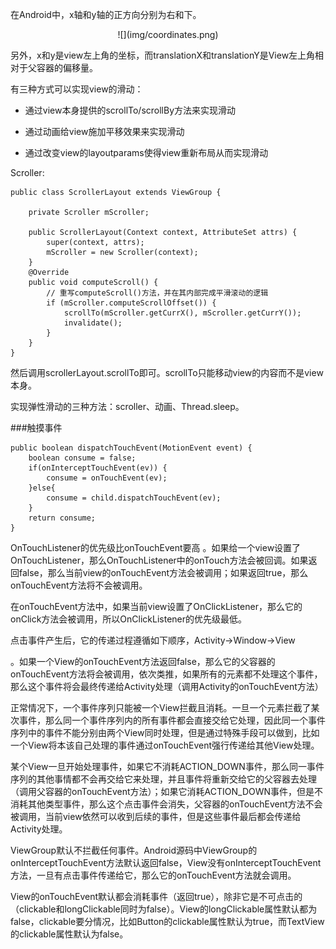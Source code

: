 在Android中，x轴和y轴的正方向分别为右和下。

<center>![](img/coordinates.png)</center>

另外，x和y是view左上角的坐标，而translationX和translationY是View左上角相对于父容器的偏移量。

有三种方式可以实现view的滑动：

- 通过view本身提供的scrollTo/scrollBy方法来实现滑动

- 通过动画给view施加平移效果来实现滑动

- 通过改变view的layoutparams使得view重新布局从而实现滑动

Scroller:

```
public class ScrollerLayout extends ViewGroup {

    private Scroller mScroller;

    public ScrollerLayout(Context context, AttributeSet attrs) {
        super(context, attrs);
        mScroller = new Scroller(context);
    }
    @Override
    public void computeScroll() {
        // 重写computeScroll()方法，并在其内部完成平滑滚动的逻辑
        if (mScroller.computeScrollOffset()) {
            scrollTo(mScroller.getCurrX(), mScroller.getCurrY());
            invalidate();
        }
    }
}
```

然后调用scrollerLayout.scrollTo即可。scrollTo只能移动view的内容而不是view本身。

实现弹性滑动的三种方法：scroller、动画、Thread.sleep。

###触摸事件

```
public boolean dispatchTouchEvent(MotionEvent event) {
	boolean consume = false;
	if(onInterceptTouchEvent(ev)) {
		consume = onTouchEvent(ev);
	}else{
		consume = child.dispatchTouchEvent(ev);
	}
	return consume;
}
```


OnTouchListener的优先级比onTouchEvent要高
。如果给一个view设置了OnTouchListener，那么OnTouchListener中的onTouch方法会被回调。如果返回false，那么当前view的onTouchEvent方法会被调用；如果返回true，那么onTouchEvent方法将不会被调用。


在onTouchEvent方法中，如果当前view设置了OnClickListener，那么它的onClick方法会被调用，所以OnClickListener的优先级最低。



点击事件产生后，它的传递过程遵循如下顺序，Activity->Window->View

。如果一个View的onTouchEvent方法返回false，那么它的父容器的onTouchEvent方法将会被调用，依次类推，如果所有的元素都不处理这个事件，那么这个事件将会最终传递给Activity处理（调用Activity的onTouchEvent方法）


正常情况下，一个事件序列只能被一个View拦截且消耗。一旦一个元素拦截了某次事件，那么同一个事件序列内的所有事件都会直接交给它处理，因此同一个事件序列中的事件不能分别由两个View同时处理，但是通过特殊手段可以做到，比如一个View将本该自己处理的事件通过onTouchEvent强行传递给其他View处理。


某个View一旦开始处理事件，如果它不消耗ACTION_DOWN事件，那么同一事件序列的其他事情都不会再交给它来处理，并且事件将重新交给它的父容器去处理（调用父容器的onTouchEvent方法）；如果它消耗ACTION_DOWN事件，但是不消耗其他类型事件，那么这个点击事件会消失，父容器的onTouchEvent方法不会被调用，当前view依然可以收到后续的事件，但是这些事件最后都会传递给Activity处理。


ViewGroup默认不拦截任何事件。Android源码中ViewGroup的onInterceptTouchEvent方法默认返回false，View没有onInterceptTouchEvent方法，一旦有点击事件传递给它，那么它的onTouchEvent方法就会调用。



View的onTouchEvent默认都会消耗事件（返回true），除非它是不可点击的（clickable和longClickable同时为false）。View的longClickable属性默认都为false，clickable要分情况，比如Button的clickable属性默认为true，而TextView的clickable属性默认为false。



